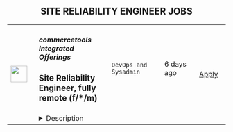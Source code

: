 <div align="center"><h2>SITE RELIABILITY ENGINEER JOBS</h2></div><table><tr>
                <td width="100" height="100" rowspan="2">
                    <img src="https://weworkremotely.com/assets/IsotypeV2-1ebe3dd57673f3e8d02b7490bc0faaef55d6a95d3a4aaf17298bd3ed503ae7fe.svg" width="38px" height="auto">
                </td>
                <td width="300">
                    <h5>commercetools Integrated Offerings</h5>
                    <h3> Site Reliability Engineer, fully remote (f/*/m)</h3>
                </td>
                <td width="300">
                    <code>DevOps and Sysadmin</code>
                </td>
                <td width="200">
                <text>6 days ago</text>
                </td>
                <td width="100" rowspan="2">
                <a href="https://weworkremotely.com/remote-jobs/commercetools-integrated-offerings-site-reliability-engineer-fully-remote-f-m" align="right" target="_blank">Apply</a>
                </td>
            </tr>
            <tr>
                <td colspan="3">
                <details><summary>Description</summary>
                

<p>
  <strong>Headquarters:</strong> Munich
    <br /><strong>URL:</strong> <a href="https://commercetools.com/careers/jobs">https://commercetools.com/careers/jobs</a>
</p>

<div>
<strong><br>Location</strong>: No location restrictions, we hire remotely worldwide 🌍<br><br>
</div><div>
<strong><br>Language:</strong> We operate internally and externally in English (US)<br><br>
</div><div>
<strong><br>Location:</strong> For this role as it will be required to support our customers in Europe, we are looking for someone based in EMEA.<br><br>
</div><div>
<strong><br>Hours:</strong> 40 hours per week for full-time. You are free to choose your own hours as long as there's some overlap during the daytime of our CET team for meetings and other internal cultural events<br><br>
</div><div>
<strong><br>Part-time options:</strong> We will consider part-time options for this role, please mention what you're looking for in your application<br><br>
</div><div>
<strong><br>Level: </strong>Mid (3+ years)<br><br>
</div><div>
<strong><br>Salary</strong>: Starting at <strong>€57,000 </strong>- <strong>€74,000 </strong>for full-time<br><br>
</div><div>
<strong><br>Note</strong>: We have defined a salary range for this role based on the level of initiative and experience we're looking for. This isn't the “limit” and there's room for you to grow with us in commercetools Frontend<br><br>
</div><div><br></div><div>
<br>---------------------------------------—<br><br>
</div><div><br></div><div>
<strong><br>🌟 The Opportunity<br></strong><br>
</div><div>
<br>You will be part of our growing Cloud Platform team — helping us to build robust systems in order to minimize service disruptions and improve upon existing infrastructure processes. <br><br>
</div><div>
<strong><br>🚀 Your Mission<br></strong><br>
</div><ul>
<li>Development of the existing google cloud platform. With a high demand for automation</li>
<li>Assist leads with initiatives for upgrading and scaling systems to maintain and improve availability, reliability, and performance</li>
<li>Administer, monitor, and deploy systems and services on cloud platforms</li>
<li>Support other technical teams in monitoring operating efficiencies and responding as needs arise</li>
<li>Work with global teams of engineers, growing knowledge and skillset</li>
<li>Automate, develop, administer, monitor, and deploy systems and services on google cloud platforms.</li>
<li>Assist leads with initiatives for upgrading and scaling our systems to improve availability, reliability, and performance.</li>
<li>Support other technical teams in operating efficiencies of the platform and responding as needs arise.</li>
<li>Recommend alternative design and platform decisions (not always green-field).</li>
<li>Work with global teams of engineers, growing knowledge and skillset.</li>
<li>Participate in a 24/7 on-call rotation</li>
</ul><div><br></div><div>
<strong>👉 What is it like working in our team?<br></strong><br>
</div><ul>
<li>We take care that our <strong>cloud platform is running</strong>. Our team name describes exactly what's central to us: our cloud platform. We see ourselves as an internal service provider and work proactively with our engineers and architects to achieve a platform with the highest level of stability, reliability, and performance. This is where our value <em>Make an impact</em> really drives us every day.</li>
<li>We're <strong>a genuine team</strong>. Providing a cloud platform also means meeting the high expectations of our enterprise customers. Every millisecond counts when it comes to the delivery of a digital commerce product. We know we can rely on each other's strengths (<em>We're in this together</em>) — both within the team and beyond the team — we have the support we need to solve any challenge. To share our individual knowledge, we regularly practice pair programming or simply co-working. Working in a geographically distributed team does not mean not working together.</li>
<li>We're <strong>passionate learners</strong>. Technology is constantly evolving and we strive to always be on the cutting edge. Our value <em>Thirst for learning</em> has special meaning for our team. Only by learning can we achieve the best possible impact for our customers.</li>
</ul><div><br></div><div>
<strong><br>🧩 You'll likely have this experience<br></strong><br>
</div><ul>
<li>2 or more years experience as a Systems Engineer, Site Reliability Engineer, or in a similar role</li>
<li>2 or more years of hands-on experience in managing servers, networks, and infrastructure in a high-availability cloud environment</li>
<li>Knowledge of using and configuring system health and application performance monitoring tools</li>
<li>Experience in working with containers and container platforms</li>
<li>Have previously worked with high scale and/or missing critical systems</li>
<li>Competent in using UNIX/Linux operating system</li>
<li>Possess an understanding of continuous integration/continuous delivery (CI/CD) and agile software engineering practices</li>
<li>Experience with GCE, Autoscaling, and CloudSQL would be a plus, but not required</li>
</ul><div><br></div><div>
<strong><br>💪 What you will accomplish in your first 90-days<br></strong><br>
</div><ul>
<li>Meet your colleagues from other departments and get accustomed to our values and ways of working.</li>
<li>Get familiar with our stack and tools.</li>
</ul><div><br></div><div>
<strong><br>🛠️ Our technology stack<br></strong><br>
</div><ul>
<li>Google Cloud Platform</li>
<li>Ansible, Bash, Terraform</li>
<li>VM-based, Docker, Kubernetes</li>
<li>Cloud SQL</li>
<li>PHP Application stack</li>
</ul><div><br></div><div>
<strong><br>👏 We are offering<br></strong><br>
</div><ul>
<li>A <strong>remote setup</strong> and processes tailored for remote workers</li>
<li>An <strong>open learning and development budget</strong>, including an internal learning academy</li>
<li>The <strong>freedom</strong> of planning your work around life and not the other way round — we want you to bring your full self to work, and this includes owning your daily routines</li>
<li>A <strong>company laptop of your choice</strong> and a personal budget for any additional equipment you need — you will be able to purchase it yourself with a virtual company credit card</li>
<li>A 5-day <strong>yearly retreat</strong> where we meet with the whole team and spend time together at a beautiful place for additional social bonding</li>
</ul><div>
<br><br>
</div><div>
<strong>👣 About us<br></strong><br>
</div><div>
<br>At commercetools Frontend, we're a fully remote company a Series C company valued at ¢1.9bn, and were named a Leader in the 2021 Gartner® Magic Quadrant™ for Digital Commerce for the second year in a row. <br><br>
</div><div>
<br>We are formerly Frontastic, a remote-first company since 2017 we know how to do remote work properly. We joined commercetools in November 2021 and are still growing and focused on our mission: Let commerce teams build the incredible. Do you want to be part of this exciting journey?<br><br>
</div><div><br></div><div>
<strong><br>🤝 Our hiring process<br></strong><br>
</div><div>
<br>We've designed our hiring process with the candidate experience in mind. This is important to us as we know to build the best product possible, we need the best people. Learn more about our hiring process.<br><br>
</div><div>
<br>🕒 We aim to respond to all candidates within 72 hours (except weekends).<br><br>
</div><div>
<br>1️⃣ Submit your application to our team for review<br><br>
</div><div>2️⃣ You'll then be invited to a short technical assessment though Codility<br><br>
</div><div>3️⃣ Discovery call (45min) with <strong>Alexandra Ionescu</strong>, Head of Engineering to discuss the role, our culture, and find out if it's a good alignment with your own preferences and skills, and to learn more about our Cloud Platform team and infrastructure<br><br>
</div><div>4️⃣ Culture questions (via email) to see how you approach important topics such as growth and work planning<br><br>
</div><div>5️⃣ Interview (60min) with <strong>Laura Millie, </strong>Site Reliability Engineer, to learn more about our Cloud Platform team and infrastructure<br><br>
</div><div>7️⃣ Coffee Break (30min) an informal chat with members of the team to get to know who you'll be working with<br><br>
</div><div><br></div><div>
<strong>💬 We'd love to hear from you<br></strong><br>
</div><div>
<br>If you have any questions about the role, email our Talent team at <a href="mailto:people@frontastic.cloud">people@frontastic.cloud</a>. Applications will only be accepted directly through the job application form.<br><br>
</div><div>Want to know more about us? You can find out more on our <a href="https://commercetools.com/?location=emea">website</a>.<br><br>
</div><div>If this role is not for you, but you know of someone who'd be a great fit, we would really appreciate it if you could share this role with them!<br><br>
</div><div><br></div><div>
<strong>ℹ️ Equal Opportunities<br></strong><br>
</div><div>🔍 Are you looking for something else? Check out our <a href="https://commercetools.com/careers">Career Page </a>and our <a href="https://commercetools.com/">Website</a> for more information.<br><br>
</div><div>
<em>We are all different and that is what makes us stronger! We hire great people from a </em><strong><em>wide variety of backgrounds</em></strong><em>, not just because it’s the right thing to do, but because it makes our company better.<br></em><br>
</div><div>
<em>commercetools celebrates being a </em><strong><em>diverse environment </em></strong><em>and is proud to be an </em><strong><em>equal opportunities employer</em></strong><em>. If your professional profile aligns with our specific hiring requirements and company culture, then we encourage you to apply. We will assess </em><strong><em>your competencies, future potential, approach</em></strong><em> to learning and self-development, and passion, and not your age, color, national origin, religion, gender, gender identity or expression, sexual orientation, familial status, genetics, or disability.</em>
</div>

<p><strong>To apply:</strong> <a href="https://weworkremotely.com/remote-jobs/commercetools-integrated-offerings-site-reliability-engineer-fully-remote-f-m">https://weworkremotely.com/remote-jobs/commercetools-integrated-offerings-site-reliability-engineer-fully-remote-f-m</a></p>

                </details>
                </td>
            </tr></table>